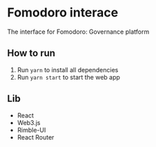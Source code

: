 # Fomodoro interace
The interface for Fomodoro: Governance platform

## How to run
1. Run `yarn` to install all dependencies
2. Run `yarn start` to start the web app

## Lib
- React
- Web3.js
- Rimble-UI
- React Router
